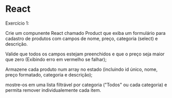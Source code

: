 # React
Exercício 1:

Crie um compunente React chamado Product que exiba um formulário para cadastro de produtos com campos de nome, preço, categoria (select) e descrição.

Valide que todos os campos estejam preenchidos e que o preço seja maior que zero (Exibindo erro em vermelho se falhar);

Armazene cada produto num array no estado (incluindo id único, nome, preço formatado, categoria e descrição);

mostre-os em uma lista filtrável por categoria ("Todos" ou cada categoria) e permita remover individualemente cada item.